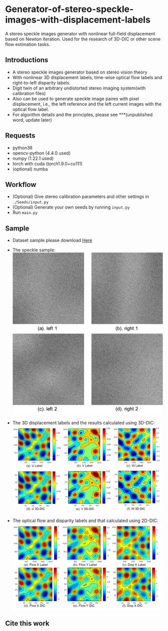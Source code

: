# Generator-of-stereo-speckle-images-with-displacement-labels
A stereo speckle images generator with nonlinear full-field displacement based on Newton iteration. Used for the research of 3D-DIC or other scene flow estimation tasks.

## Introductions
- A stereo speckle images generator based on stereo vision theory
- With nonlinear 3D displacement labels, time-wise optical flow labels and right-to-left disparity labels.
- Digit twin of an arbitrary undistorted stereo imaging system(with calibration files)
- Also can be used to generate speckle image paires with pixel displacement, i.e., the left reference and the left current images with the optical flow label.
- For algorithm details and the principles, please see ***(unpublished word, update later)

## Requests
- python38
- opencv-python (4.4.0 used)
- numpy (1.22.1 used)
- torch with cuda (torch1.9.0+cu111)
- (optional) numba

## Workflow
* (Optional) Give stereo calibration parameters and other settings in ```./Seeds/input.py```
* (Optional) Generate your own seeds by running ```input.py```
* Run ```main.py```

## Sample
- Dataset sample please download [Here](https://drive.google.com/drive/folders/1vhRsQilTJcGXLwSiknJA7hgsFPOIXPo_?usp=sharing)

- The speckle sample:
![The speckle images](/imgs/speckle_images.png)

- The 3D displacement labels and the results calculated using 3D-DIC:
![The 3D displacement labels and the results calculated using 3D-DIC](/imgs/UVW.png)

- The optical flow and disparity labels and that calculated using 2D-DIC:
![The optical flow and disparity labels and that calculated using 2D-DIC](/imgs/flow_disparity.png)


## Cite this work

